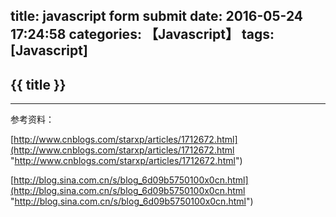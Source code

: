 title: javascript form submit
date: 2016-05-24 17:24:58
categories: 【Javascript】
tags: [Javascript]
---
## {{ title }} ##

---

参考资料：

[http://www.cnblogs.com/starxp/articles/1712672.html](http://www.cnblogs.com/starxp/articles/1712672.html "http://www.cnblogs.com/starxp/articles/1712672.html")

[http://blog.sina.com.cn/s/blog_6d09b5750100x0cn.html](http://blog.sina.com.cn/s/blog_6d09b5750100x0cn.html "http://blog.sina.com.cn/s/blog_6d09b5750100x0cn.html")
